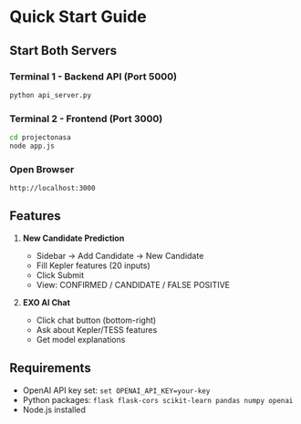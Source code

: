 # Quick Start Guide

## Start Both Servers

### Terminal 1 - Backend API (Port 5000)
```bash
python api_server.py
```

### Terminal 2 - Frontend (Port 3000)
```bash
cd projectonasa
node app.js
```

### Open Browser
```
http://localhost:3000
```

## Features

1. **New Candidate Prediction**
   - Sidebar → Add Candidate → New Candidate
   - Fill Kepler features (20 inputs)
   - Click Submit
   - View: CONFIRMED / CANDIDATE / FALSE POSITIVE

2. **EXO AI Chat**
   - Click chat button (bottom-right)
   - Ask about Kepler/TESS features
   - Get model explanations

## Requirements

- OpenAI API key set: `set OPENAI_API_KEY=your-key`
- Python packages: `flask flask-cors scikit-learn pandas numpy openai`
- Node.js installed
